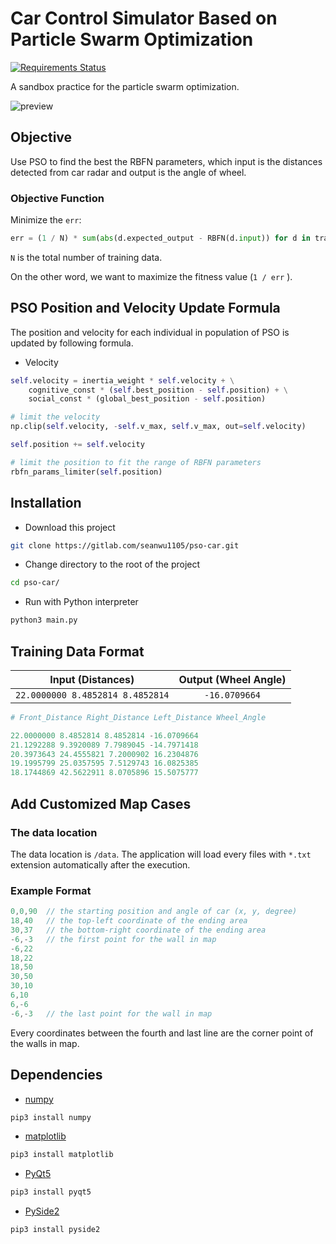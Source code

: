 # Car Control Simulator Based on Particle Swarm Optimization

[![Requirements Status](https://requires.io/github/seanwu1105/pso-car/requirements.svg?branch=master)](https://requires.io/github/seanwu1105/pso-car/requirements/?branch=master)

A sandbox practice for the particle swarm optimization.

![preview](https://i.imgur.com/tFWTts2.gif)

## Objective

Use PSO to find the best the RBFN parameters, which input is the distances detected from car radar and output is the angle of wheel.

### Objective Function

Minimize the `err`:

``` python
err = (1 / N) * sum(abs(d.expected_output - RBFN(d.input)) for d in training_dataset)
```

`N` is the total number of training data.

On the other word, we want to maximize the fitness value (`1 / err` ).

## PSO Position and Velocity Update Formula

The position and velocity for each individual in population of PSO is updated by following formula.

* Velocity

``` python
self.velocity = inertia_weight * self.velocity + \
    cognitive_const * (self.best_position - self.position) + \
    social_const * (global_best_position - self.position)

# limit the velocity
np.clip(self.velocity, -self.v_max, self.v_max, out=self.velocity)

self.position += self.velocity

# limit the position to fit the range of RBFN parameters
rbfn_params_limiter(self.position)
```

## Installation

* Download this project

``` bash
git clone https://gitlab.com/seanwu1105/pso-car.git
```

* Change directory to the root of the project

``` bash
cd pso-car/
```

* Run with Python interpreter

``` bash
python3 main.py
```

## Training Data Format

|        Input (Distances)       |Output (Wheel Angle)|
|:------------------------------:|:------------------:|
|`22.0000000 8.4852814 8.4852814`|    `-16.0709664`   |

``` python
# Front_Distance Right_Distance Left_Distance Wheel_Angle

22.0000000 8.4852814 8.4852814 -16.0709664
21.1292288 9.3920089 7.7989045 -14.7971418
20.3973643 24.4555821 7.2000902 16.2304876
19.1995799 25.0357595 7.5129743 16.0825385
18.1744869 42.5622911 8.0705896 15.5075777
```

## Add Customized Map Cases

### The data location

The data location is `/data`. The application will load every files with `*.txt` extension automatically after the execution.

### Example Format

``` c
0,0,90  // the starting position and angle of car (x, y, degree)
18,40   // the top-left coordinate of the ending area
30,37   // the bottom-right coordinate of the ending area
-6,-3   // the first point for the wall in map
-6,22
18,22
18,50
30,50
30,10
6,10
6,-6
-6,-3   // the last point for the wall in map
```

Every coordinates between the fourth and last line are the corner point of the walls in map.

## Dependencies

* [numpy](http://www.numpy.org/)

``` bash
pip3 install numpy
```

* [matplotlib](https://matplotlib.org/)

``` bash
pip3 install matplotlib
```

* [PyQt5](https://riverbankcomputing.com/software/pyqt/intro)

``` bash
pip3 install pyqt5
```

* [PySide2](http://wiki.qt.io/Qt_for_Python)

``` bash
pip3 install pyside2
```

